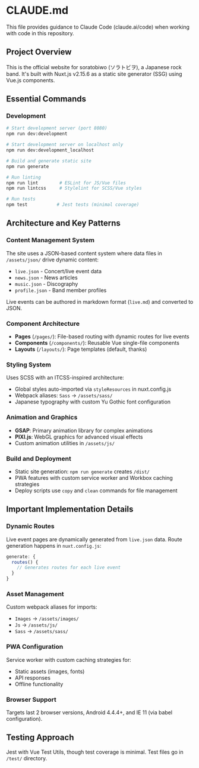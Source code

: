 # CLAUDE.md

This file provides guidance to Claude Code (claude.ai/code) when working with code in this repository.

## Project Overview

This is the official website for soratobiwo (ソラトビヲ), a Japanese rock band. It's built with Nuxt.js v2.15.6 as a static site generator (SSG) using Vue.js components.

## Essential Commands

### Development
```bash
# Start development server (port 8080)
npm run dev:development

# Start development server on localhost only
npm run dev:development_localhost

# Build and generate static site
npm run generate

# Run linting
npm run lint        # ESLint for JS/Vue files
npm run lintcss     # Stylelint for SCSS/Vue styles

# Run tests
npm test           # Jest tests (minimal coverage)
```

## Architecture and Key Patterns

### Content Management System
The site uses a JSON-based content system where data files in `/assets/json/` drive dynamic content:
- `live.json` - Concert/live event data
- `news.json` - News articles
- `music.json` - Discography
- `profile.json` - Band member profiles

Live events can be authored in markdown format (`live.md`) and converted to JSON.

### Component Architecture
- **Pages** (`/pages/`): File-based routing with dynamic routes for live events
- **Components** (`/components/`): Reusable Vue single-file components
- **Layouts** (`/layouts/`): Page templates (default, thanks)

### Styling System
Uses SCSS with an ITCSS-inspired architecture:
- Global styles auto-imported via `styleResources` in nuxt.config.js
- Webpack aliases: `Sass` → `/assets/sass/`
- Japanese typography with custom Yu Gothic font configuration

### Animation and Graphics
- **GSAP**: Primary animation library for complex animations
- **PIXI.js**: WebGL graphics for advanced visual effects
- Custom animation utilities in `/assets/js/`

### Build and Deployment
- Static site generation: `npm run generate` creates `/dist/`
- PWA features with custom service worker and Workbox caching strategies
- Deploy scripts use `copy` and `clean` commands for file management

## Important Implementation Details

### Dynamic Routes
Live event pages are dynamically generated from `live.json` data. Route generation happens in `nuxt.config.js`:
```javascript
generate: {
  routes() {
    // Generates routes for each live event
  }
}
```

### Asset Management
Custom webpack aliases for imports:
- `Images` → `/assets/images/`
- `Js` → `/assets/js/`
- `Sass` → `/assets/sass/`

### PWA Configuration
Service worker with custom caching strategies for:
- Static assets (images, fonts)
- API responses
- Offline functionality

### Browser Support
Targets last 2 browser versions, Android 4.4.4+, and IE 11 (via babel configuration).

## Testing Approach
Jest with Vue Test Utils, though test coverage is minimal. Test files go in `/test/` directory.